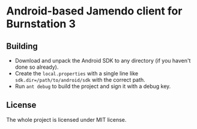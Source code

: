 Android-based Jamendo client for Burnstation 3
==============================================

Building
--------

 - Download and unpack the Android SDK to any directory (if you haven't done so already).
 - Create the `local.properties` with a single line like `sdk.dir=/path/to/android/sdk` with the correct path.
 - Run `ant debug` to build the project and sign it with a debug key.

License
-------

The whole project is licensed under MIT license.
